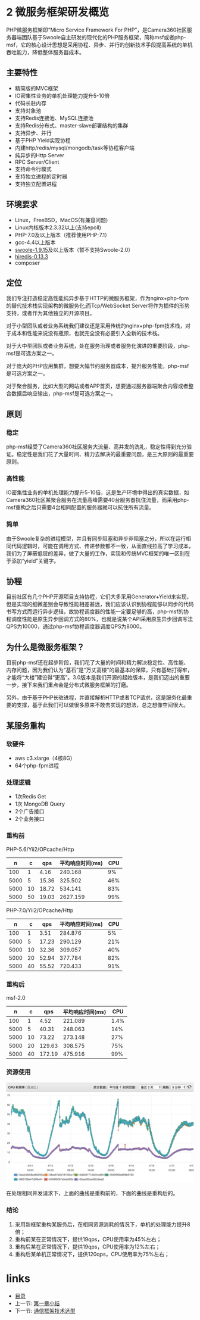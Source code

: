 # 2 微服务框架研发概览

PHP微服务框架即“Micro Service Framework For PHP”，是Camera360社区服务器端团队基于Swoole自主研发的现代化的PHP服务框架，简称msf或者php-msf，它的核心设计思想是采用协程、异步、并行的创新技术手段提高系统的单机吞吐能力，降低整体服务器成本。

## 主要特性

* 精简版的MVC框架
* IO密集性业务的单机处理能力提升5-10倍
* 代码长驻内存
* 支持对象池
* 支持Redis连接池、MySQL连接池
* 支持Redis分布式、master-slave部署结构的集群
* 支持异步、并行
* 基于PHP Yield实现协程
* 内建http/redis/mysql/mongodb/task等协程客户端
* 纯异步的Http Server
* RPC Server/Client
* 支持命令行模式
* 支持独立进程的定时器
* 支持独立配置进程

## 环境要求

- Linux，FreeBSD，MacOS(有兼容问题)
- Linux内核版本2.3.32以上(支持epoll)
- PHP-7.0及以上版本（推荐使用PHP-7.1）
- gcc-4.4以上版本
- [swoole-1.9.15](https://github.com/swoole/swoole-src/archive/v1.9.15.tar.gz)及以上版本（暂不支持Swoole-2.0）
- [hiredis-0.13.3](https://github.com/redis/hiredis/archive/v0.13.3.tar.gz)
- composer

## 定位

我们专注打造稳定高性能纯异步基于HTTP的微服务框架，作为nginx+php-fpm的替代技术栈实现架构的微服务化;而Tcp/WebSocket Server将作为插件的形势支持，或者作为其他独立的开源项目。

对于小型团队或者业务系统我们建议还是采用传统的nginx+php-fpm技术栈，对于成本和性能来说没有瓶颈，也就完全没有必要引入全新的技术栈。

对于大中型团队或者业务系统，处在服务治理或者服务化演进的重要阶段，php-msf是可选方案之一。

对于庞大的PHP应用集群，想要大幅节约服务器成本，提升服务性能，php-msf是可选方案之一。

对于聚合服务，比如大型的网站或者APP首页，想要通过服务器端聚合内容或者整合数据后响应输出，php-msf是可选方案之一。

## 原则

### 稳定

php-msf经受了Camera360社区服务大流量、高并发的洗礼，稳定性得到充分验证。稳定性是我们花了大量时间、精力去解决的最重要问题，是三大原则的最重要原则。

### 高性能

IO密集性业务的单机处理能力提升5-10倍，这是生产环境中得出的真实数据，如Camera360社区某聚合服务在流量高峰需要40台服务器抗住流量，而采用php-msf重构之后只需要4台相同配置的服务器就可以抗住所有流量。

### 简单

由于Swoole复杂的进程模型，并且有同步阻塞和异步非阻塞之分，所以在运行相同代码逻辑时，可能在调用方式、传递参数都不一致，从而直线拉高了学习成本，我们为了屏蔽低层的差异，做了大量的工作，实现和传统MVC框架的唯一区别在于添加“yield”关键字。

## 协程

目前社区有几个PHP开源项目支持协程，它们大多采用Generator+Yield来实现，但是实现的细微差别会导致性能相差甚远，我们应该认识到协程能够以同步的代码书写方式而运行异步逻辑，故协程调度器的性能一定要足够的高，php-msf的协程调度性能是原生异步回调方式的80%，也就是说某个API采用原生异步回调写法QPS为10000，通过php-msf协程调度器调度QPS为8000。

## 为什么是微服务框架？

目前php-msf还在起步阶段，我们花了大量的时间和精力解决稳定性、高性能、内存问题，因为我们认为“基石”是“万丈高楼”的最基本的保障，只有基础打得牢，才能将“大楼”建设得“更高”。3.0版本是我们开源的起始版本，是我们迈出的重要一步，接下来我们重点会是分布式微服务框架的打磨。

另外，由于基于PHP长驻进程，并直接解析HTTP或者TCP请求，这是服务化最重要的支撑，基于此我们可以做很多原来不敢去实现的想法，总之想像空间很大。

## 某服务重构

### 软硬件

* aws c3.xlarge（4核8G）
* 64个php-fpm进程

### 处理逻辑

* 1次Redis Get
* 1次 MongoDB Query
* 2个广告接口
* 2个业务接口

### 重构前

PHP-5.6/Yii2/OPcache/Http

   n   |   c   |     qps    | 平均响应时间(ms) |  CPU  |
-------|-------|------------|-----------------|-------|
   100 |   1   |       4.16 |      240.168    |    9% |
  5000 |   5   |      15.36 |      325.502    |   46% |
  5000 |  10   |      18.72 |      534.141    |   83% |
  5000 |  50   |      19.03 |     2627.159    |   99% |

PHP-7.0/Yii2/OPcache/Http

   n   |   c   |     qps    | 平均响应时间(ms) |  CPU  |
-------|-------|------------|-----------------|-------|
   100 |   1   |       3.51 |      284.876    |    5% |
  5000 |   5   |      17.23 |      290.129    |   21% |
  5000 |  10   |      32.36 |      309.057    |   40% |
  5000 |  20   |      52.94 |      377.784    |   82% |
  5000 |  40   |      55.52 |      720.433    |   91% |

### 重构后

msf-2.0

   n   |   c   |     qps    | 平均响应时间(ms) |  CPU  |
-------|-------|------------|-----------------|-------|
   100 |   1   |       4.52 |      221.089    |  1.4% |
  5000 |   5   |      40.31 |      248.063    |   14% |
  5000 |  10   |      73.22 |      273.148    |   27% |
  5000 |  20   |     129.63 |      308.575    |   75% |
  5000 |  40   |     172.19 |      475.916    |   99% |

### 资源使用

![CPU使用](./images/hotpot-cpu.jpg "CPU使用")

在处理相同并发请求下，上面的曲线是重构前的，下面的曲线是重构后的。

### 结论

1. 采用新框架重构某服务后，在相同资源消耗的情况下，单机的处理能力提升8倍；
2. 重构前某在正常情况下，提供19qps，CPU使用率为45%左右；
3. 重构后某在正常情况下，提供19qps，CPU使用率为12%左右；
4. 重构后某单机正常情况下，提供120qps，CPU使用率为75%左右；

# links
  * [目录](<preface-目录.md>)
  * 上一节: [第一章小结](<01.3-小结.md>)
  * 下一节: [通信框架技术选型](<02.1-通信框架技术选型.md>)